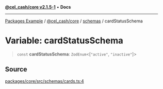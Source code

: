 [**@cel_cash/core v2.1.5-1**](../../README.md) • **Docs**

***

[Packages Example](../../../../README.md) / [@cel\_cash/core](../../README.md) / [schemas](../README.md) / cardStatusSchema

# Variable: cardStatusSchema

> `const` **cardStatusSchema**: `ZodEnum`\<[`"active"`, `"inactive"`]\>

## Source

[packages/core/src/schemas/cards.ts:4](https://github.com/Pyxlab/celcash/blob/a34e89ae69c9dcb41ba66226cb05c8c8b83b7cf4/packages/core/src/schemas/cards.ts#L4)
